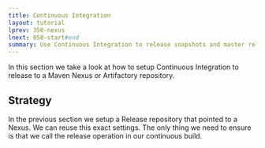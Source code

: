 ```yaml
---
title: Continuous Integration
layout: tutorial
lprev: 350-nexus
lnext: 050-start#end
summary: Use Continuous Integration to release snapshots and master releases
---
```


In this section we take a look at how to setup Continuous Integration to release to a Maven Nexus or Artifactory repository.

## Strategy

In the previous section we setup a Release repository that pointed to a Nexus. We can reuse this exact settings. The only thing we need to ensure is that we call the release operation in our continuous build.




